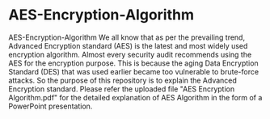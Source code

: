 # AES-Encryption-Algorithm
AES-Encryption-Algorithm  We all know that as per the prevailing trend, Advanced Encryption standard (AES) is the latest and most widely used encryption algorithm. Almost every security audit recommends using the AES for the encryption purpose. This is because the aging Data Encryption Standard (DES) that was used earlier became too vulnerable to brute-force attacks. So the purpose of this repository is to explain the Advanced Encryption standard. Please refer the uploaded file "AES Encryption Algorithm.pdf" for the detailed explanation of AES Algorithm in the form of a PowerPoint presentation.
